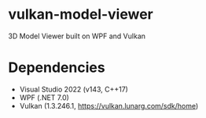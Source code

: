 # vulkan-model-viewer

3D Model Viewer built on WPF and Vulkan

# Dependencies
- Visual Studio 2022 (v143, C++17)
- WPF (.NET 7.0)
- Vulkan (1.3.246.1, https://vulkan.lunarg.com/sdk/home)
